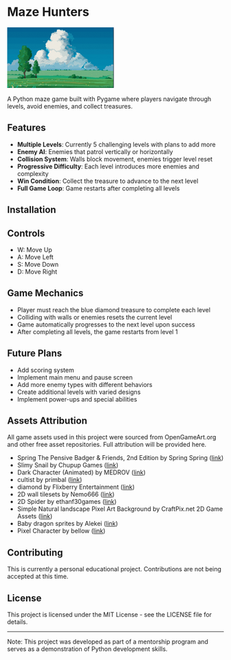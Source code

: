 # Maze Hunters

![Game Screenshot](images/background.png)

A Python maze game built with Pygame where players navigate through levels, avoid enemies, and collect treasures.

## Features

- **Multiple Levels**: Currently 5 challenging levels with plans to add more
- **Enemy AI**: Enemies that patrol vertically or horizontally
- **Collision System**: Walls block movement, enemies trigger level reset
- **Progressive Difficulty**: Each level introduces more enemies and complexity
- **Win Condition**: Collect the treasure to advance to the next level
- **Full Game Loop**: Game restarts after completing all levels

## Installation

## Controls
- W: Move Up
- A: Move Left
- S: Move Down
- D: Move Right

## Game Mechanics
- Player must reach the blue diamond treasure to complete each level
- Colliding with walls or enemies resets the current level
- Game automatically progresses to the next level upon success
- After completing all levels, the game restarts from level 1

## Future Plans
- Add scoring system
- Implement main menu and pause screen
- Add more enemy types with different behaviors
- Create additional levels with varied designs
- Implement power-ups and special abilities

## Assets Attribution
All game assets used in this project were sourced from OpenGameArt.org and other free asset repositories. Full attribution will be provided here.
- Spring The Pensive Badger & Friends, 2nd Edition by Spring Spring ([link](https://opengameart.org/content/spring-the-pensive-badger-friends-2nd-edition)) 
- Slimy Snail by Chupup Games ([link](https://opengameart.org/content/slimy-snail))
- Dark Character (Animated) by MEDROV ([link](https://opengameart.org/content/dark-character-animated))
- cultist by primbal ([link](https://opengameart.org/content/cultist))
- diamond by Flixberry Entertainment ([link](https://opengameart.org/content/diamond))
- 2D wall tilesets by Nemo666 ([link](https://opengameart.org/content/2d-wall-tilesets))
- 2D Spider by ethanf30games ([link](https://opengameart.org/content/2d-spider))
- Simple Natural landscape Pixel Art Background by CraftPix.net 2D Game Assets ([link](https://opengameart.org/content/simple-natural-landscape-pixel-art-background))
- Baby dragon sprites by Alekei ([link](https://opengameart.org/content/baby-dragon-sprites))
- Pixel Character by bellow ([link](https://opengameart.org/content/pixel-character-0))

## Contributing
This is currently a personal educational project. Contributions are not being accepted at this time.

## License
This project is licensed under the MIT License - see the LICENSE file for details.
***
Note: This project was developed as part of a mentorship program and serves as a demonstration of Python development skills.